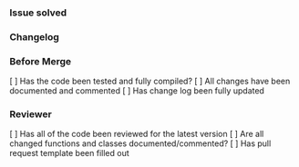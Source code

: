 ### Issue solved
<!-- add a reference to the issue number of one exist, this can be blank -->

### Changelog
<!-- 
bullet point list of changes, and reasoning if necessary

e.g.
- Changed pathing for blaze autonomous
- Updated blaze acceleration curve to help with tipping issue with initial acceleration
--->

### Before Merge
[ ] Has the code been tested and fully compiled?
[ ] All changes have been documented and commented
[ ] Has change log been fully updated

### Reviewer
[ ] Has all of the code been reviewed for the latest version
[ ] Are all changed functions and classes documented/commented?
[ ] Has pull request template been filled out
